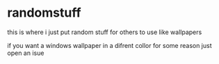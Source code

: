 # randomstuff
this is where i just put random stuff for others to use like wallpapers

if you want a windows wallpaper in a difrent collor for some reason just open an isue
